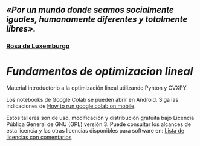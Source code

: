 ## *«Por un mundo donde seamos socialmente iguales, humanamente diferentes y totalmente libres».*
### [Rosa de Luxemburgo](https://es.wikipedia.org/wiki/Rosa_Luxemburgo)

# *Fundamentos de optimizacion lineal*
Material introductorio a la optimización lineal utilizando Pyhton y CVXPY.

Los notebooks de Google Colab se pueden abrir en Android. Siga las indicaciones de [How to run google colab on mobile](https://youtu.be/Exa6-foXqlg).

Estos talleres son de uso, modificación y distribución gratuita bajo Licencia Pública General de GNU (GPL) versión 3. Puede consultar los alcances de esta licencia y las otras licencias disponibles para software en: [Lista de licencias con comentarios](https://www.gnu.org/licenses/license-list.es.html)
